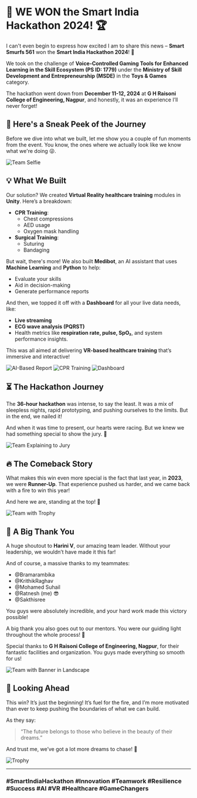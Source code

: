 # 🎉 **WE WON the Smart India Hackathon 2024!** 🏆

I can't even begin to express how excited I am to share this news – **Smart Smurfs 561** won the **Smart India Hackathon 2024**! 🏅

We took on the challenge of **Voice-Controlled Gaming Tools for Enhanced Learning in the Skill Ecosystem (PS ID: 1779)** under the **Ministry of Skill Development and Entrepreneurship (MSDE)** in the **Toys & Games** category.

The hackathon went down from **December 11-12, 2024** at **G H Raisoni College of Engineering, Nagpur**, and honestly, it was an experience I’ll never forget!

## 📸 Here's a Sneak Peek of the Journey

Before we dive into what we built, let me show you a couple of fun moments from the event. You know, the ones where we actually look like we know what we're doing 😜.

![Team Selfie](img/a%20casual%20pic%20with%20the%20team%20it%20is%20a%20selfie.jpeg)

## 💡 **What We Built**

Our solution? We created **Virtual Reality healthcare training** modules in **Unity**. Here’s a breakdown:

- **CPR Training**:
  - Chest compressions
  - AED usage
  - Oxygen mask handling
- **Surgical Training**:
  - Suturing
  - Bandaging

But wait, there's more! We also built **Medibot**, an AI assistant that uses **Machine Learning** and **Python** to help:

- Evaluate your skills
- Aid in decision-making
- Generate performance reports

And then, we topped it off with a **Dashboard** for all your live data needs, like:

- **Live streaming**
- **ECG wave analysis (PQRST)**
- Health metrics like **respiration rate, pulse, SpO₂**, and system performance insights.

This was all aimed at delivering **VR-based healthcare training** that’s immersive and interactive!

![AI-Based Report](img/output%20image%20(ai%20based%20report)%20project.jpeg)
![CPR Training](img/output%20image%20(cpr)%20project.jpeg)
![Dashboard](img/output%20image%20(dashboard)%20project.jpeg)

## ⏳ **The Hackathon Journey**

The **36-hour hackathon** was intense, to say the least. It was a mix of sleepless nights, rapid prototyping, and pushing ourselves to the limits. But in the end, we nailed it!

And when it was time to present, our hearts were racing. But we knew we had something special to show the jury. 💪

![Team Explaining to Jury](img/team%20with%20jury%20explaining.jpeg)

## 🔥 **The Comeback Story**

What makes this win even more special is the fact that last year, in **2023**, we were **Runner-Up**. That experience pushed us harder, and we came back with a fire to win this year! 

And here we are, standing at the top! 🌟

![Team with Trophy](img/team%20with%20banner.jpeg)

## 🙏 **A Big Thank You**

A huge shoutout to **Harini V**, our amazing team leader. Without your leadership, we wouldn’t have made it this far!

And of course, a massive thanks to my teammates:

- @Bramarambika
- @KrithikRaghav
- @Mohamed Suhail
- @Ratnesh (me) 😎
- @Sakthisree

You guys were absolutely incredible, and your hard work made this victory possible!

A big thank you also goes out to our mentors. You were our guiding light throughout the whole process! 🌟

Special thanks to **G H Raisoni College of Engineering, Nagpur**, for their fantastic facilities and organization. You guys made everything so smooth for us!

![Team with Banner in Landscape](img/team%20pic%20with%20banner%20in%20landscape.jpeg)

## 🚀 **Looking Ahead**

This win? It’s just the beginning! It’s fuel for the fire, and I’m more motivated than ever to keep pushing the boundaries of what we can build.

As they say:  
> “The future belongs to those who believe in the beauty of their dreams.”

And trust me, we’ve got a lot more dreams to chase! 🌟

![Trophy](img/trophy%20image.jpeg)

---

### #SmartIndiaHackathon #Innovation #Teamwork #Resilience #Success #AI #VR #Healthcare #GameChangers
